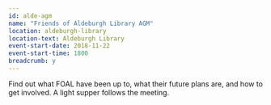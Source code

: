 ```yaml
---
id: alde-agm
name: "Friends of Aldeburgh Library AGM"
location: aldeburgh-library
location-text: Aldeburgh Library
event-start-date: 2018-11-22
event-start-time: 1800
breadcrumb: y
---
```


Find out what FOAL have been up to, what their future plans are, and how to get involved. A light supper follows the meeting.
